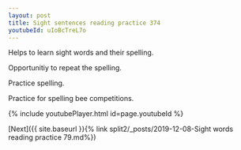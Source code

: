 ```yaml
---
layout: post
title: Sight sentences reading practice 374
youtubeId: uIoBcTreL7o
---
```

 
 
Helps to learn sight words and their spelling.

Opportunitiy to repeat the spelling. 

Practice spelling. 
 
Practice for spelling bee competitions. 
 
{% include youtubePlayer.html id=page.youtubeId %}
 
 

[Next]({{ site.baseurl }}{% link  split2/_posts/2019-12-08-Sight words reading practice 79.md%})
 
